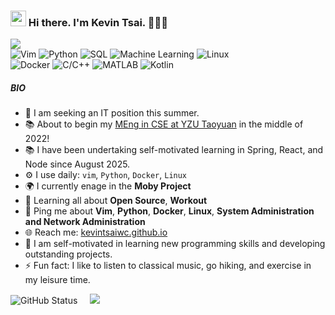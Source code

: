 ### <span style="width: '25px'"><img src="https://media.giphy.com/media/hvRJCLFzcasrR4ia7z/giphy.gif" width="25px" height="25px"></div> Hi there. I'm Kevin Tsai. 👨🏻‍💻


![](https://komarev.com/ghpvc/?username=kevintsaiwc&color=yellow&style=flat)
<br/>
![Vim](https://img.shields.io/badge/Vim-Expert-blueviolet)
![Python](https://img.shields.io/badge/Python-Expert-blue)
![SQL](https://img.shields.io/badge/SQL-Expert-ff69b4)
![Machine Learning](https://img.shields.io/badge/MachineLearning-Expert-brightgreen)
![Linux](https://img.shields.io/badge/Linux-Expert-purple)
<br/>
![Docker](https://img.shields.io/badge/Docker-Intermediate-orange)
![C/C++](https://img.shields.io/badge/C/C++-Intermediate-brown)
![MATLAB](https://img.shields.io/badge/MATLAB-Intermediate-lightblue)
![Kotlin](https://img.shields.io/badge/Kotlin-Intermediate-blueviolet)
<!-- ![Java](https://img.shields.io/badge/Java-Basic-blue) -->

##### BIO


- 🏢 I am seeking an IT position this summer.
- 📚 About to begin my [MEng in CSE at YZU Taoyuan](https://www.cse.yzu.edu.tw/en) in the middle of 2022!
- 📚 I have been undertaking self-motivated learning in Spring, React, and Node since August 2025.
- ⚙️ I use daily: `vim`, `Python`, `Docker`, `Linux`
- 🌍 I currently enage in the **Moby Project**
- 🌱 Learning all about **Open Source**, **Workout**
- 💬 Ping me about **Vim**, **Python**, **Docker**, **Linux**, **System Administration and Network Administration**
- 🌐 Reach me: [kevintsaiwc.github.io](https://kevintsaiwc.github.io/)
- 💪 I am self-motivated in learning new programming skills and developing outstanding projects.
- ⚡️ Fun fact: I like to listen to classical music, go hiking, and exercise in my leisure time.

<p>
  <img alt = "GitHub Status" src="https://github-readme-stats.vercel.app/api?username=kevintsaiwc&show_icons=true&theme=gruvbox&hide=html,&hide_border=true">
  &nbsp;&nbsp;&nbsp;
  <img src="https://github-readme-stats.vercel.app/api/top-langs/?username=kevintsaiwc"/>
</p>
